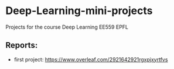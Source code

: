 # Deep-Learning-mini-projects
Projects for the course Deep Learning EE559 EPFL

## Reports: 
 - first project: https://www.overleaf.com/2921642921rgxpjxyrtfvs
